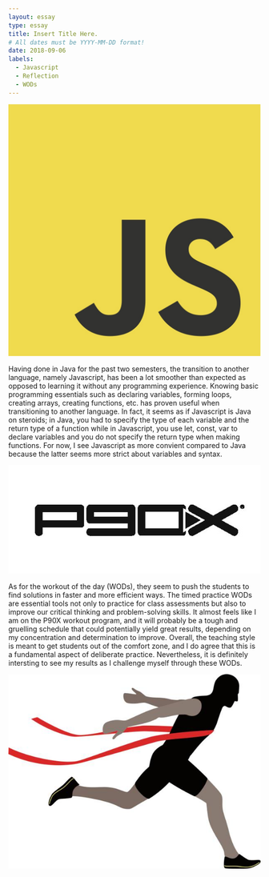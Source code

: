 ```yaml
---
layout: essay
type: essay
title: Insert Title Here.
# All dates must be YYYY-MM-DD format!
date: 2018-09-06
labels:
  - Javascript
  - Reflection
  - WODs
---
```


<img class="ui tiny left floated image" src="../images/javascript.jpg">

Having done in Java for the past two semesters, the transition to another language, namely Javascript, has been a lot smoother than expected as opposed to learning it without any programming experience. Knowing basic programming essentials such as declaring variables, forming loops, creating arrays, creating functions, etc. has proven useful when transitioning to another language. In fact, it seems as if Javascript is Java on steroids; in Java, you had to specify the type of each variable and the return type of a function while in Javascript, you use let, const, var to declare variables and you do not specify the return type when making functions. For now, I see Javascript as more convient compared to Java because the latter seems more strict about variables and syntax.

<img class="ui small left floated image" src="../images/p90x.jpg">

As for the workout of the day (WODs), they seem to push the students to find solutions in faster and more efficient ways. The timed practice WODs are essential tools not only to practice for class assessments but also to improve our critical thinking and problem-solving skills. It almost feels like I am on the P90X workout program, and it will probably be a tough and gruelling schedule that could potentially yield great results, depending on my concentration and determination to improve. Overall, the teaching style is meant to get students out of the comfort zone, and I do agree that this is a fundamental aspect of deliberate practice. Nevertheless, it is definitely intersting to see my results as I challenge myself through these WODs. 

<img class="ui small right floated image" src="../images/finish.jpg">
